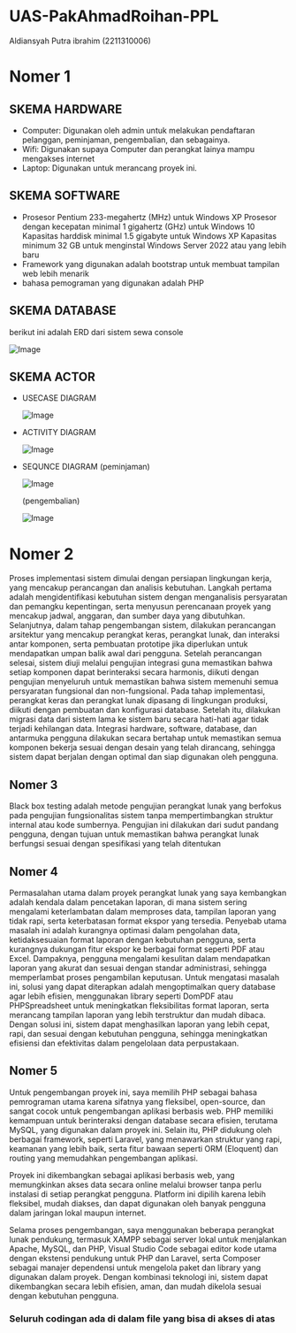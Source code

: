 # UAS-PakAhmadRoihan-PPL
Aldiansyah Putra ibrahim (2211310006)

# Nomer 1

## SKEMA HARDWARE
-	Computer: Digunakan oleh admin untuk melakukan pendaftaran pelanggan, peminjaman, pengembalian, dan sebagainya.
-	Wifi: Digunakan supaya Computer dan perangkat lainya mampu mengakses internet
-	Laptop: Digunakan untuk merancang proyek ini.

## SKEMA SOFTWARE
- Prosesor Pentium 233-megahertz (MHz) untuk Windows XP
  Prosesor dengan kecepatan minimal 1 gigahertz (GHz) untuk Windows 10
  Kapasitas harddisk minimal 1.5 gigabyte untuk Windows XP
  Kapasitas minimum 32 GB untuk menginstal Windows Server 2022 atau yang lebih baru
- Framework yang digunakan adalah bootstrap untuk membuat tampilan web lebih menarik
- bahasa pemograman yang digunakan adalah PHP
  
## SKEMA DATABASE
berikut ini adalah ERD dari sistem sewa console


![Image](https://github.com/user-attachments/assets/18bdfa9f-cd3d-4c27-adb7-1ce177b685ca)


## SKEMA ACTOR
- USECASE DIAGRAM
  
  ![Image](https://github.com/user-attachments/assets/0579d3ee-3f44-4c85-b68d-f0f26a2d6efc)

- ACTIVITY DIAGRAM
  
  ![Image](https://github.com/user-attachments/assets/c6d9140d-510f-47da-b744-c66e077b22bf)

- SEQUNCE DIAGRAM
  (peminjaman)
  
  ![Image](https://github.com/user-attachments/assets/34bb025e-21a9-4188-855b-ab4d647738c2)

  (pengembalian)

  ![Image](https://github.com/user-attachments/assets/b4b88501-e98e-4e68-af19-bfb4c3d905b1)

# Nomer 2

Proses implementasi sistem dimulai dengan persiapan lingkungan kerja, yang mencakup perancangan dan analisis kebutuhan. Langkah pertama adalah mengidentifikasi kebutuhan sistem dengan menganalisis persyaratan dan pemangku kepentingan, serta menyusun perencanaan proyek yang mencakup jadwal, anggaran, dan sumber daya yang dibutuhkan. Selanjutnya, dalam tahap pengembangan sistem, dilakukan perancangan arsitektur yang mencakup perangkat keras, perangkat lunak, dan interaksi antar komponen, serta pembuatan prototipe jika diperlukan untuk mendapatkan umpan balik awal dari pengguna. Setelah perancangan selesai, sistem diuji melalui pengujian integrasi guna memastikan bahwa setiap komponen dapat berinteraksi secara harmonis, diikuti dengan pengujian menyeluruh untuk memastikan bahwa sistem memenuhi semua persyaratan fungsional dan non-fungsional. Pada tahap implementasi, perangkat keras dan perangkat lunak dipasang di lingkungan produksi, diikuti dengan pembuatan dan konfigurasi database. Setelah itu, dilakukan migrasi data dari sistem lama ke sistem baru secara hati-hati agar tidak terjadi kehilangan data. Integrasi hardware, software, database, dan antarmuka pengguna dilakukan secara bertahap untuk memastikan semua komponen bekerja sesuai dengan desain yang telah dirancang, sehingga sistem dapat berjalan dengan optimal dan siap digunakan oleh pengguna.

## Nomer 3

Black box testing adalah metode pengujian perangkat lunak yang berfokus pada pengujian fungsionalitas sistem tanpa mempertimbangkan struktur internal atau kode sumbernya. Pengujian ini dilakukan dari sudut pandang pengguna, dengan tujuan untuk memastikan bahwa perangkat lunak berfungsi sesuai dengan spesifikasi yang telah ditentukan

## Nomer 4

Permasalahan utama dalam proyek perangkat lunak yang saya kembangkan adalah kendala dalam pencetakan laporan, di mana sistem sering mengalami keterlambatan dalam memproses data, tampilan laporan yang tidak rapi, serta keterbatasan format ekspor yang tersedia. Penyebab utama masalah ini adalah kurangnya optimasi dalam pengolahan data, ketidaksesuaian format laporan dengan kebutuhan pengguna, serta kurangnya dukungan fitur ekspor ke berbagai format seperti PDF atau Excel. Dampaknya, pengguna mengalami kesulitan dalam mendapatkan laporan yang akurat dan sesuai dengan standar administrasi, sehingga memperlambat proses pengambilan keputusan. Untuk mengatasi masalah ini, solusi yang dapat diterapkan adalah mengoptimalkan query database agar lebih efisien, menggunakan library seperti DomPDF atau PHPSpreadsheet untuk meningkatkan fleksibilitas format laporan, serta merancang tampilan laporan yang lebih terstruktur dan mudah dibaca. Dengan solusi ini, sistem dapat menghasilkan laporan yang lebih cepat, rapi, dan sesuai dengan kebutuhan pengguna, sehingga meningkatkan efisiensi dan efektivitas dalam pengelolaan data perpustakaan.

## Nomer 5

Untuk pengembangan proyek ini, saya memilih PHP sebagai bahasa pemrograman utama karena sifatnya yang fleksibel, open-source, dan sangat cocok untuk pengembangan aplikasi berbasis web. PHP memiliki kemampuan untuk berinteraksi dengan database secara efisien, terutama MySQL, yang digunakan dalam proyek ini. Selain itu, PHP didukung oleh berbagai framework, seperti Laravel, yang menawarkan struktur yang rapi, keamanan yang lebih baik, serta fitur bawaan seperti ORM (Eloquent) dan routing yang memudahkan pengembangan aplikasi.  

Proyek ini dikembangkan sebagai aplikasi berbasis web, yang memungkinkan akses data secara online melalui browser tanpa perlu instalasi di setiap perangkat pengguna. Platform ini dipilih karena lebih fleksibel, mudah diakses, dan dapat digunakan oleh banyak pengguna dalam jaringan lokal maupun internet.  

Selama proses pengembangan, saya menggunakan beberapa perangkat lunak pendukung, termasuk XAMPP sebagai server lokal untuk menjalankan Apache, MySQL, dan PHP, Visual Studio Code sebagai editor kode utama dengan ekstensi pendukung untuk PHP dan Laravel, serta Composer sebagai manajer dependensi untuk mengelola paket dan library yang digunakan dalam proyek. Dengan kombinasi teknologi ini, sistem dapat dikembangkan secara lebih efisien, aman, dan mudah dikelola sesuai dengan kebutuhan pengguna.

### Seluruh codingan ada di dalam file yang bisa di akses di atas



